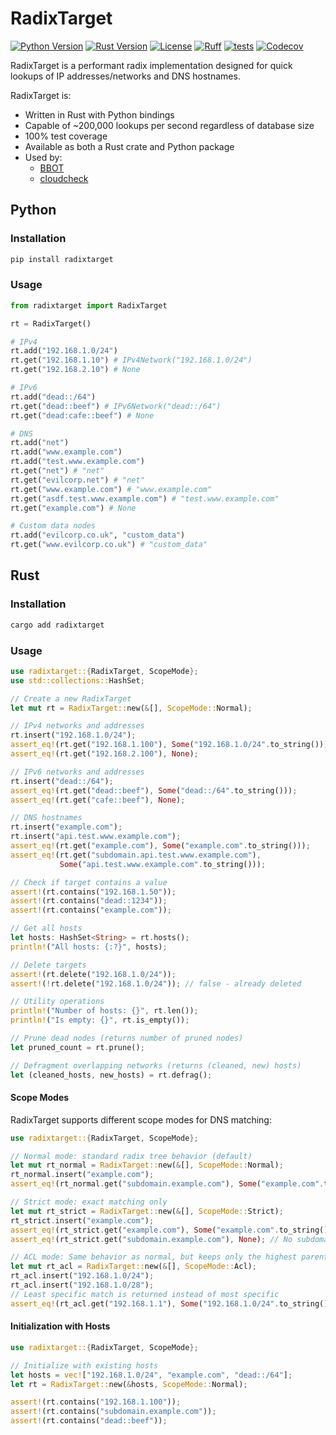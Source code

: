 # RadixTarget

[![Python Version](https://img.shields.io/badge/python-3.9+-blue)](https://www.python.org) [![Rust Version](https://img.shields.io/badge/rust-1.70+-orange)](https://www.rust-lang.org) [![License](https://img.shields.io/badge/license-GPLv3-blue.svg)](https://github.com/blacklanternsecurity/radixtarget/blob/master/LICENSE) [![Ruff](https://img.shields.io/endpoint?url=https://raw.githubusercontent.com/astral-sh/ruff/main/assets/badge/v2.json)](https://github.com/astral-sh/ruff) [![tests](https://github.com/blacklanternsecurity/radixtarget/actions/workflows/tests.yml/badge.svg?branch=master)](https://github.com/blacklanternsecurity/radixtarget/actions/workflows/tests.yml) [![Codecov](https://codecov.io/gh/blacklanternsecurity/radixtarget/graph/badge.svg?token=7IPWMYMTGZ)](https://codecov.io/gh/blacklanternsecurity/radixtarget)

RadixTarget is a performant radix implementation designed for quick lookups of IP addresses/networks and DNS hostnames. 

RadixTarget is:
- Written in Rust with Python bindings
- Capable of ~200,000 lookups per second regardless of database size
- 100% test coverage
- Available as both a Rust crate and Python package
- Used by:
    - [BBOT](https://github.com/blacklanternsecurity/bbot)
    - [cloudcheck](https://github.com/blacklanternsecurity/cloudcheck)

## Python

### Installation

```bash
pip install radixtarget
```

### Usage

```python
from radixtarget import RadixTarget

rt = RadixTarget()

# IPv4
rt.add("192.168.1.0/24")
rt.get("192.168.1.10") # IPv4Network("192.168.1.0/24")
rt.get("192.168.2.10") # None

# IPv6
rt.add("dead::/64")
rt.get("dead::beef") # IPv6Network("dead::/64")
rt.get("dead:cafe::beef") # None

# DNS
rt.add("net")
rt.add("www.example.com")
rt.add("test.www.example.com")
rt.get("net") # "net"
rt.get("evilcorp.net") # "net"
rt.get("www.example.com") # "www.example.com"
rt.get("asdf.test.www.example.com") # "test.www.example.com"
rt.get("example.com") # None

# Custom data nodes
rt.add("evilcorp.co.uk", "custom_data")
rt.get("www.evilcorp.co.uk") # "custom_data"
```

## Rust

### Installation

```bash
cargo add radixtarget
```

### Usage

```rust
use radixtarget::{RadixTarget, ScopeMode};
use std::collections::HashSet;

// Create a new RadixTarget
let mut rt = RadixTarget::new(&[], ScopeMode::Normal);

// IPv4 networks and addresses
rt.insert("192.168.1.0/24"); 
assert_eq!(rt.get("192.168.1.100"), Some("192.168.1.0/24".to_string()));
assert_eq!(rt.get("192.168.2.100"), None);

// IPv6 networks and addresses  
rt.insert("dead::/64");
assert_eq!(rt.get("dead::beef"), Some("dead::/64".to_string()));
assert_eq!(rt.get("cafe::beef"), None);

// DNS hostnames
rt.insert("example.com");
rt.insert("api.test.www.example.com");
assert_eq!(rt.get("example.com"), Some("example.com".to_string()));
assert_eq!(rt.get("subdomain.api.test.www.example.com"), 
           Some("api.test.www.example.com".to_string()));

// Check if target contains a value
assert!(rt.contains("192.168.1.50"));
assert!(rt.contains("dead::1234"));
assert!(rt.contains("example.com"));

// Get all hosts
let hosts: HashSet<String> = rt.hosts();
println!("All hosts: {:?}", hosts);

// Delete targets
assert!(rt.delete("192.168.1.0/24"));
assert!(!rt.delete("192.168.1.0/24")); // false - already deleted

// Utility operations
println!("Number of hosts: {}", rt.len());
println!("Is empty: {}", rt.is_empty());

// Prune dead nodes (returns number of pruned nodes)
let pruned_count = rt.prune();

// Defragment overlapping networks (returns (cleaned, new) hosts)
let (cleaned_hosts, new_hosts) = rt.defrag();
```

#### Scope Modes

RadixTarget supports different scope modes for DNS matching:

```rust
use radixtarget::{RadixTarget, ScopeMode};

// Normal mode: standard radix tree behavior (default)
let mut rt_normal = RadixTarget::new(&[], ScopeMode::Normal);
rt_normal.insert("example.com");
assert_eq!(rt_normal.get("subdomain.example.com"), Some("example.com".to_string()));

// Strict mode: exact matching only
let mut rt_strict = RadixTarget::new(&[], ScopeMode::Strict);
rt_strict.insert("example.com");
assert_eq!(rt_strict.get("example.com"), Some("example.com".to_string()));
assert_eq!(rt_strict.get("subdomain.example.com"), None); // No subdomain matching

// ACL mode: Same behavior as normal, but keeps only the highest parent subnet for efficiency
let mut rt_acl = RadixTarget::new(&[], ScopeMode::Acl);
rt_acl.insert("192.168.1.0/24");
rt_acl.insert("192.168.1.0/28");
// Least specific match is returned instead of most specific
assert_eq!(rt_acl.get("192.168.1.1"), Some("192.168.1.0/24".to_string()));
```

#### Initialization with Hosts

```rust
use radixtarget::{RadixTarget, ScopeMode};

// Initialize with existing hosts
let hosts = vec!["192.168.1.0/24", "example.com", "dead::/64"];
let rt = RadixTarget::new(&hosts, ScopeMode::Normal);

assert!(rt.contains("192.168.1.100"));
assert!(rt.contains("subdomain.example.com"));
assert!(rt.contains("dead::beef"));
```
